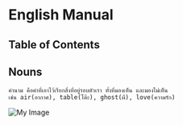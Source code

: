 # English Manual

## Table of Contents

## Nouns

```
คำนาม คือคำที่เอาไว้เรียกสิ่งที่อยู่รอบตัวเรา ทั้งที่มองเห็น และมองไม่เห็น
เช่น air(อากาศ), table(โต๊ะ), ghost(ผี), love(ความรัก)
```

![My Image](https://github.com/yuttasakcom/englist-manual/blob/master/images/nouns.png)
